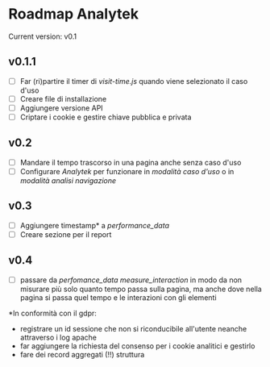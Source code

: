 # Roadmap Analytek
Current version: v0.1
## v0.1.1
- [ ] Far (ri)partire il timer di _visit-time.js_ quando viene selezionato il caso d'uso
- [ ] Creare file di installazione
- [ ] Aggiungere versione API
- [ ] Criptare i cookie e gestire chiave pubblica e privata
## v0.2
- [ ] Mandare il tempo trascorso in una pagina anche senza caso d'uso
- [ ] Configurare *Analytek* per funzionare in *modalità caso d'uso* o in *modalità analisi navigazione*
## v0.3
- [ ] Aggiungere timestamp* a _performance_data_
- [ ] Creare sezione per il report
## v0.4
- [ ] passare da _perfomance_data_ _measure_interaction_ in modo da non misurare più solo quanto tempo passa sulla pagina, ma anche dove nella pagina si passa quel tempo e le interazioni con gli elementi

*In conformità con il gdpr:
* registrare un id sessione che non si riconducibile all'utente neanche attraverso i log apache
* far aggiungere la richiesta del consenso per i cookie analitici e gestirlo
* fare dei record aggregati (!!) struttura